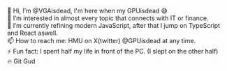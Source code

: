 👋 Hi, I’m @VGAisdead, I'm here when my GPUisdead 😅<br/>
👀 I’m interested in almost every topic that connects with IT or finance.<br/>
🌱 I’m currently refining modern JavaScript, after that I jump on TypeScript and React aswell.<br/>
📫 How to reach me: HMU on X(twitter) @GPUisdead at any time.<br/>
⚡ Fun fact: I spent half my life in front of the PC. (I slept on the other half)<br/>
🔥 Git Gud
